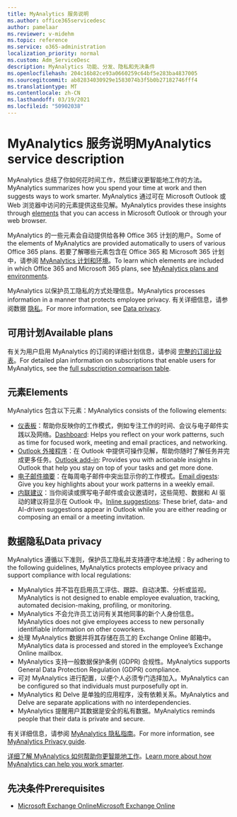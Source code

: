 ```yaml
---
title: MyAnalytics 服务说明
ms.author: office365servicedesc
author: pamelaar
ms.reviewer: v-midehm
ms.topic: reference
ms.service: o365-administration
localization_priority: normal
ms.custom: Adm_ServiceDesc
description: MyAnalytics 功能、分发、隐私和先决条件
ms.openlocfilehash: 204c16b82ce93a0660259c64bf5e283ba4837005
ms.sourcegitcommit: ab82834030929e1583074b3f5b0b27182746fff4
ms.translationtype: MT
ms.contentlocale: zh-CN
ms.lasthandoff: 03/19/2021
ms.locfileid: "50902038"
---
```

# <a name="myanalytics-service-description"></a><span data-ttu-id="efc1b-103">MyAnalytics 服务说明</span><span class="sxs-lookup"><span data-stu-id="efc1b-103">MyAnalytics service description</span></span>

<span data-ttu-id="efc1b-104">MyAnalytics 总结了你如何花时间工作，然后建议更智能地工作的方法。</span><span class="sxs-lookup"><span data-stu-id="efc1b-104">MyAnalytics summarizes how you spend your time at work and then suggests ways to work smarter.</span></span> <span data-ttu-id="efc1b-105">MyAnalytics 通过可在 Microsoft [](#elements) Outlook 或 Web 浏览器中访问的元素提供这些见解。</span><span class="sxs-lookup"><span data-stu-id="efc1b-105">MyAnalytics provides these insights through [elements](#elements) that you can access in Microsoft Outlook or through your web browser.</span></span>

<span data-ttu-id="efc1b-106">MyAnalytics 的一些元素会自动提供给各种 Office 365 计划的用户。</span><span class="sxs-lookup"><span data-stu-id="efc1b-106">Some of the elements of MyAnalytics are provided automatically to users of various Office 365 plans.</span></span> <span data-ttu-id="efc1b-107">若要了解哪些元素包含在 Office 365 和 Microsoft 365 计划中，请参阅 [MyAnalytics 计划和环境](https://docs.microsoft.com/workplace-analytics/myanalytics/overview/plans-environments)。</span><span class="sxs-lookup"><span data-stu-id="efc1b-107">To learn which elements are included in which Office 365 and Microsoft 365 plans, see [MyAnalytics plans and environments](https://docs.microsoft.com/workplace-analytics/myanalytics/overview/plans-environments).</span></span>  

<span data-ttu-id="efc1b-108">MyAnalytics 以保护员工隐私的方式处理信息。</span><span class="sxs-lookup"><span data-stu-id="efc1b-108">MyAnalytics processes information in a manner that protects employee privacy.</span></span> <span data-ttu-id="efc1b-109">有关详细信息，请参阅数据 [隐私](#data-privacy)。</span><span class="sxs-lookup"><span data-stu-id="efc1b-109">For more information, see [Data privacy](#data-privacy).</span></span>

## <a name="available-plans"></a><span data-ttu-id="efc1b-110">可用计划</span><span class="sxs-lookup"><span data-stu-id="efc1b-110">Available plans</span></span>

<span data-ttu-id="efc1b-111">有关为用户启用 MyAnalytics 的订阅的详细计划信息，请参阅 [完整的订阅比较表](https://www.microsoft.com/microsoft-365/compare-microsoft-365-enterprise-plans)。</span><span class="sxs-lookup"><span data-stu-id="efc1b-111">For detailed plan information on subscriptions that enable users for MyAnalytics, see the [full subscription comparison table](https://www.microsoft.com/microsoft-365/compare-microsoft-365-enterprise-plans).</span></span>

## <a name="elements"></a><span data-ttu-id="efc1b-112">元素</span><span class="sxs-lookup"><span data-stu-id="efc1b-112">Elements</span></span>

<span data-ttu-id="efc1b-113">MyAnalytics 包含以下元素：</span><span class="sxs-lookup"><span data-stu-id="efc1b-113">MyAnalytics consists of the following elements:</span></span>

* <span data-ttu-id="efc1b-114">[仪表板](https://docs.microsoft.com/workplace-analytics/myanalytics/use/dashboard-2)：帮助你反映你的工作模式，例如专注工作的时间、会议与电子邮件实践以及网络。</span><span class="sxs-lookup"><span data-stu-id="efc1b-114">[Dashboard](https://docs.microsoft.com/workplace-analytics/myanalytics/use/dashboard-2): Helps you reflect on your work patterns, such as time for focused work, meeting and email practices, and networking.</span></span>
* <span data-ttu-id="efc1b-115">[Outlook 外接程序](https://docs.microsoft.com/workplace-analytics/myanalytics/use/add-in)：在 Outlook 中提供可操作见解，帮助你随时了解任务并完成更多任务。</span><span class="sxs-lookup"><span data-stu-id="efc1b-115">[Outlook add-in](https://docs.microsoft.com/workplace-analytics/myanalytics/use/add-in): Provides you with actionable insights in Outlook that help you stay on top of your tasks and get more done.</span></span>
* <span data-ttu-id="efc1b-116">[电子邮件摘要](https://docs.microsoft.com/workplace-analytics/myanalytics/use/email-digest-2)：在每周电子邮件中突出显示你的工作模式。</span><span class="sxs-lookup"><span data-stu-id="efc1b-116">[Email digests](https://docs.microsoft.com/workplace-analytics/myanalytics/use/email-digest-2): Give you key highlights about your work patterns in a weekly email.</span></span>
* <span data-ttu-id="efc1b-117">[内联建议](https://docs.microsoft.com/workplace-analytics/myanalytics/use/mya-notifications)：当你阅读或撰写电子邮件或会议邀请时，这些简短、数据和 AI 驱动的建议将显示在 Outlook 中。</span><span class="sxs-lookup"><span data-stu-id="efc1b-117">[Inline suggestions](https://docs.microsoft.com/workplace-analytics/myanalytics/use/mya-notifications): These brief, data- and AI-driven suggestions appear in Outlook while you are either reading or composing an email or a meeting invitation.</span></span>

## <a name="data-privacy"></a><span data-ttu-id="efc1b-118">数据隐私</span><span class="sxs-lookup"><span data-stu-id="efc1b-118">Data privacy</span></span>

<span data-ttu-id="efc1b-119">MyAnalytics 遵循以下准则，保护员工隐私并支持遵守本地法规：</span><span class="sxs-lookup"><span data-stu-id="efc1b-119">By adhering to the following guidelines, MyAnalytics protects employee privacy and support compliance with local regulations:</span></span>

* <span data-ttu-id="efc1b-120">MyAnalytics 并不旨在启用员工评估、跟踪、自动决策、分析或监视。</span><span class="sxs-lookup"><span data-stu-id="efc1b-120">MyAnalytics is not designed to enable employee evaluation, tracking, automated decision-making, profiling, or monitoring.</span></span>
* <span data-ttu-id="efc1b-121">MyAnalytics 不会允许员工访问有关其他同事的新个人身份信息。</span><span class="sxs-lookup"><span data-stu-id="efc1b-121">MyAnalytics does not give employees access to new personally identifiable information on other coworkers.</span></span>
* <span data-ttu-id="efc1b-122">处理 MyAnalytics 数据并将其存储在员工的 Exchange Online 邮箱中。</span><span class="sxs-lookup"><span data-stu-id="efc1b-122">MyAnalytics data is processed and stored in the employee’s Exchange Online mailbox.</span></span>
* <span data-ttu-id="efc1b-123">MyAnalytics 支持一般数据保护条例 (GDPR) 合规性。</span><span class="sxs-lookup"><span data-stu-id="efc1b-123">MyAnalytics supports General Data Protection Regulation (GDPR) compliance.</span></span>
* <span data-ttu-id="efc1b-124">可对 MyAnalytics 进行配置，以便个人必须专门选择加入。</span><span class="sxs-lookup"><span data-stu-id="efc1b-124">MyAnalytics can be configured so that individuals must purposefully opt in.</span></span>
* <span data-ttu-id="efc1b-125">MyAnalytics 和 Delve 是单独的应用程序，没有依赖关系。</span><span class="sxs-lookup"><span data-stu-id="efc1b-125">MyAnalytics and Delve are separate applications with no interdependencies.</span></span>
* <span data-ttu-id="efc1b-126">MyAnalytics 提醒用户其数据是安全的私有数据。</span><span class="sxs-lookup"><span data-stu-id="efc1b-126">MyAnalytics reminds people that their data is private and secure.</span></span>

<span data-ttu-id="efc1b-127">有关详细信息，请参阅 [MyAnalytics 隐私指南](https://docs.microsoft.com/workplace-analytics/myanalytics/overview/privacy-guide)。</span><span class="sxs-lookup"><span data-stu-id="efc1b-127">For more information, see [MyAnalytics Privacy guide](https://docs.microsoft.com/workplace-analytics/myanalytics/overview/privacy-guide).</span></span>

<span data-ttu-id="efc1b-128">[详细了解 MyAnalytics 如何帮助你更智能地工作](https://products.office.com/business/myanalytics-personal-analytics)。</span><span class="sxs-lookup"><span data-stu-id="efc1b-128">[Learn more about how MyAnalytics can help you work smarter](https://products.office.com/business/myanalytics-personal-analytics).</span></span>

## <a name="prerequisites"></a><span data-ttu-id="efc1b-129">先决条件</span><span class="sxs-lookup"><span data-stu-id="efc1b-129">Prerequisites</span></span>

* [<span data-ttu-id="efc1b-130">Microsoft Exchange Online</span><span class="sxs-lookup"><span data-stu-id="efc1b-130">Microsoft Exchange Online</span></span>](https://docs.microsoft.com/office365/servicedescriptions/exchange-online-service-description/exchange-online-service-description)
